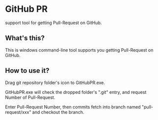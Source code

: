 # GitHub PR
support tool for getting Pull-Request on GitHub.

## What's this?

This is windows command-line tool supports you getting Pull-Request on GitHub.

## How to use it?

Drag git repository folder's icon to GitHubPR.exe.

GitHubPR.exe will check the dropped folder's ".git" entry, and request Number of Pull-Request.

Enter Pull-Request Number, then commits fetch into branch named "pull-request/xxx" and checkout the branch.

